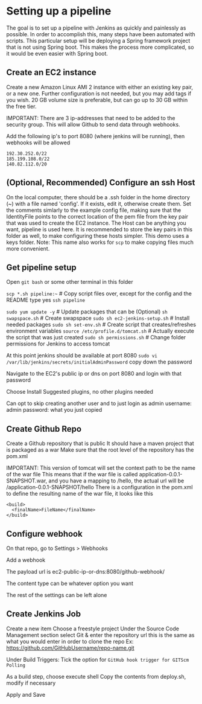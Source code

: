 # Setting up a pipeline
The goal is to set up a pipeline with Jenkins as quickly and painlessly as possible.
In order to accomplish this, many steps have been automated with scripts.
This particular setup will be deploying a Spring framework project that is not using Spring boot.
This makes the process more complicated, so it would be even easier with Spring boot.

## Create an EC2 instance
Create a new Amazon Linux AMI 2 instance with either an existing key pair, or a new one.
Further configuration is not needed, but you may add tags if you wish.
20 GB volume size is preferable, but can go up to 30 GB within the free tier.

IMPORTANT: There are 3 ip-addresses that need to be added to the security group. This will allow Github to send data through webhooks.

Add the following ip's to port 8080 (where jenkins will be running), then webhooks will be allowed

    192.30.252.0/22
    185.199.108.0/22
    140.82.112.0/20


## (Optional, Recommended) Configure an ssh Host
On the local computer, there should be a .ssh folder in the home directory (~) with a file named 'config'.
If it exists, edit it, otherwise create them.
Set the comments simlarly to the example config file, making sure that the IdentityFile points to the correct location of the pem file from the key pair that was used to create the EC2 instance.
The Host can be anything you want, pipeline is used here.
It is recommended to store the key pairs in this folder as well, to make configuring these hosts simpler. This demo uses a keys folder.
Note: This name also works for `scp` to make copying files much more convenient.



## Get pipeline setup
Open `git bash` or some other terminal in this folder

`scp *.sh pipeline:~` # Copy script files over, except for the config and the README
  type yes
`ssh pipeline`

`sudo yum update -y` # Update packages that can be
(Optional) `sh swapspace.sh` # Create swapspace
`sudo sh ec2-jenkins-setup.sh` # Install needed packages
`sudo sh set-env.sh` # Create script that creates/refreshes environment variables
`source /etc/profile.d/tomcat.sh` # Actually execute the script that was just created
`sudo sh permissions.sh` # Change folder permissions for Jenkins to access tomcat

At this point jenkins should be available at port 8080
`sudo vi /var/lib/jenkins/secrets/initialAdminPassword`
  copy down the password

Navigate to the EC2's public ip or dns on port 8080 and login with that password

Choose Install Suggested plugins, no other plugins needed

Can opt to skip creating another user and to just login as admin
  username: admin
  password: what you just copied



## Create Github Repo

Create a Github repository that is public
It should have a maven project that is packaged as a war
  Make sure that the root level of the repository has the pom.xml

IMPORTANT: This version of tomcat will set the context path to be the name of the war file
This means that if the war file is called application-0.0.1-SNAPSHOT.war, and you have a mapping to /hello, the actual url will be /application-0.0.1-SNAPSHOT/hello
There is a configuration in the pom.xml to define the resulting name of the war file, it looks like this

    <build>
      <finalName>FileName</finalName>
    </build>

## Configure webhook
On that repo, go to Settings > Webhooks

Add a webhook

The payload url is ec2-public-ip-or-dns:8080/github-webhook/

The content type can be whatever option you want

The rest of the settings can be left alone



## Create Jenkins Job
Create a new item
Choose a freestyle project
Under the Source Code Management section select Git & enter the repository url
  this is the same as what you would enter in order to clone the repo
  Ex: https://github.com/GitHubUsername/repo-name.git

Under Build Triggers: Tick the option for `GitHub hook trigger for GITScm Polling`

As a build step, choose execute shell
Copy the contents from deploy.sh, modify if necessary

Apply and Save
